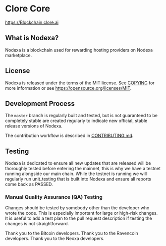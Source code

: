 Clore Core
==================================

https://Blockchain.clore.ai

What is Nodexa?
-----------------
Nodexa is a blockchain used for rewarding hosting providers on Nodexa marketplace. 

License
-------

Nodexa is released under the terms of the MIT license. See [COPYING](COPYING) for more
information or see https://opensource.org/licenses/MIT.

Development Process
-------------------

The `master` branch is regularly built and tested, but is not guaranteed to be
completely stable are created
regularly to indicate new official, stable release versions of Nodexa.

The contribution workflow is described in [CONTRIBUTING.md](CONTRIBUTING.md).

Testing
-------
Nodexa is dedicated to ensure all new updates that are released will be thoroughly tested before entering the mainnet, this is why we have a testnet running alongside our main chain. While the testnet is running we will regularly run unit_testing that is built into Nodexa and ensure all reports come back as PASSED.


### Manual Quality Assurance (QA) Testing

Changes should be tested by somebody other than the developer who wrote the
code. This is especially important for large or high-risk changes. It is useful
to add a test plan to the pull request description if testing the changes is
not straightforward.

Thank you to the Bitcoin developers.
Thank you to the Ravencoin developers.
Thank you to the Neoxa developers.
